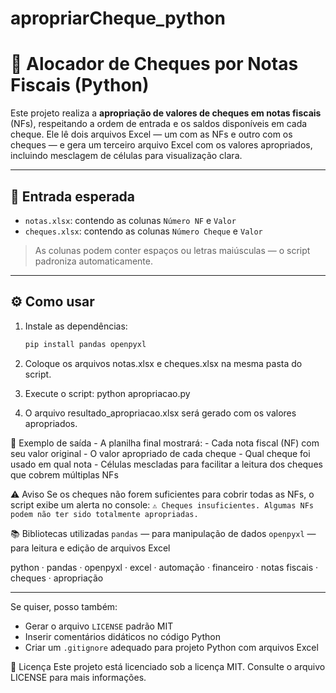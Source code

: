 # apropriarCheque_python
# 🧾 Alocador de Cheques por Notas Fiscais (Python)

Este projeto realiza a **apropriação de valores de cheques em notas fiscais** (NFs), respeitando a ordem de entrada e os saldos disponíveis em cada cheque. Ele lê dois arquivos Excel — um com as NFs e outro com os cheques — e gera um terceiro arquivo Excel com os valores apropriados, incluindo mesclagem de células para visualização clara.

---

## 📂 Entrada esperada

- `notas.xlsx`: contendo as colunas `Número NF` e `Valor`
- `cheques.xlsx`: contendo as colunas `Número Cheque` e `Valor`

> As colunas podem conter espaços ou letras maiúsculas — o script padroniza automaticamente.

---

## ⚙️ Como usar

1. Instale as dependências:
   ```bash
   pip install pandas openpyxl

2. Coloque os arquivos notas.xlsx e cheques.xlsx na mesma pasta do script.

3. Execute o script:
  python apropriacao.py

4. O arquivo resultado_apropriacao.xlsx será gerado com os valores apropriados.

📌 Exemplo de saída
    - A planilha final mostrará:
    - Cada nota fiscal (NF) com seu valor original
    - O valor apropriado de cada cheque
    - Qual cheque foi usado em qual nota
    - Células mescladas para facilitar a leitura dos cheques que cobrem múltiplas NFs

⚠️ Aviso
Se os cheques não forem suficientes para cobrir todas as NFs, o script exibe um alerta no console:
    `⚠️ Cheques insuficientes. Algumas NFs podem não ter sido totalmente apropriadas.`

📚 Bibliotecas utilizadas
`pandas` — para manipulação de dados
`openpyxl` — para leitura e edição de arquivos Excel

python · pandas · openpyxl · excel · automação · financeiro · notas fiscais · cheques · apropriação


---

Se quiser, posso também:

- Gerar o arquivo `LICENSE` padrão MIT
- Inserir comentários didáticos no código Python
- Criar um `.gitignore` adequado para projeto Python com arquivos Excel

📄 Licença
Este projeto está licenciado sob a licença MIT. Consulte o arquivo LICENSE para mais informações.
